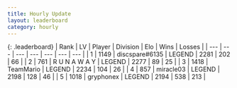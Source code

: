 ```yaml
---
title: Hourly Update
layout: leaderboard
category: hourly
---
```


{: .leaderboard}
| Rank | LV | Player | Division | Elo | Wins | Losses |
| --- | --- | --- | --- | --- | --- | --- |
| <span data-change="1">1</span> | 1149 | <span title="ID: 203132">discspare#6135</span> | LEGEND | <span data-change="4">2281</span> | <span data-change="1">202</span> | <span data-change="0">66</span> |
| <span data-change="-1">2</span> | 761 | <span title="ID: 66144">R U N A W A Y</span> | LEGEND | <span data-change="0">2277</span> | <span data-change="0">89</span> | <span data-change="0">25</span> |
| <span data-change="0">3</span> | 1418 | <span title="ID: 164871">TeamMario</span> | LEGEND | <span data-change="0">2234</span> | <span data-change="0">104</span> | <span data-change="0">26</span> |
| <span data-change="0">4</span> | 857 | <span title="ID: 416373">miracle03</span> | LEGEND | <span data-change="0">2198</span> | <span data-change="0">128</span> | <span data-change="0">46</span> |
| <span data-change="0">5</span> | 1018 | <span title="ID: 315148">gryphonex</span> | LEGEND | <span data-change="0">2194</span> | <span data-change="0">538</span> | <span data-change="0">213</span> |